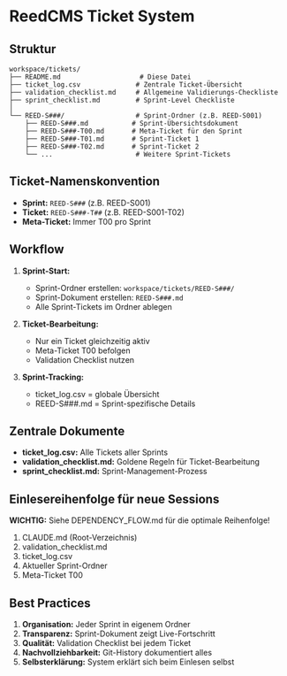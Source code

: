 # ReedCMS Ticket System

## Struktur

```
workspace/tickets/
├── README.md                    # Diese Datei
├── ticket_log.csv              # Zentrale Ticket-Übersicht
├── validation_checklist.md     # Allgemeine Validierungs-Checkliste
├── sprint_checklist.md         # Sprint-Level Checkliste
│
└── REED-S###/                  # Sprint-Ordner (z.B. REED-S001)
    ├── REED-S###.md           # Sprint-Übersichtsdokument
    ├── REED-S###-T00.md       # Meta-Ticket für den Sprint
    ├── REED-S###-T01.md       # Sprint-Ticket 1
    ├── REED-S###-T02.md       # Sprint-Ticket 2
    └── ...                     # Weitere Sprint-Tickets
```

## Ticket-Namenskonvention

- **Sprint:** `REED-S###` (z.B. REED-S001)
- **Ticket:** `REED-S###-T##` (z.B. REED-S001-T02)
- **Meta-Ticket:** Immer T00 pro Sprint

## Workflow

1. **Sprint-Start:**
   - Sprint-Ordner erstellen: `workspace/tickets/REED-S###/`
   - Sprint-Dokument erstellen: `REED-S###.md`
   - Alle Sprint-Tickets im Ordner ablegen

2. **Ticket-Bearbeitung:**
   - Nur ein Ticket gleichzeitig aktiv
   - Meta-Ticket T00 befolgen
   - Validation Checklist nutzen

3. **Sprint-Tracking:**
   - ticket_log.csv = globale Übersicht
   - REED-S###.md = Sprint-spezifische Details

## Zentrale Dokumente

- **ticket_log.csv:** Alle Tickets aller Sprints
- **validation_checklist.md:** Goldene Regeln für Ticket-Bearbeitung
- **sprint_checklist.md:** Sprint-Management-Prozess

## Einlesereihenfolge für neue Sessions

**WICHTIG:** Siehe DEPENDENCY_FLOW.md für die optimale Reihenfolge!

1. CLAUDE.md (Root-Verzeichnis)
2. validation_checklist.md
3. ticket_log.csv
4. Aktueller Sprint-Ordner
5. Meta-Ticket T00

## Best Practices

1. **Organisation:** Jeder Sprint in eigenem Ordner
2. **Transparenz:** Sprint-Dokument zeigt Live-Fortschritt
3. **Qualität:** Validation Checklist bei jedem Ticket
4. **Nachvollziehbarkeit:** Git-History dokumentiert alles
5. **Selbsterklärung:** System erklärt sich beim Einlesen selbst